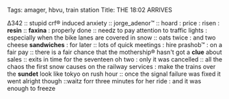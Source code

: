Tags: amager, hbvu, train station
Title: THE 18:02 ARRIVES
  
Δ342 :: stupid crf® induced anxiety :: jorge_adenor™ :: hoard : price : risen : **resin** :: **faxina** : properly done :: needz to pay attention to traffic lights : especially when the bike lanes are covered in snow :: oats twice : and two cheese **sandwiches** : for later :: lots of quick meetings : hire prashob™ : on a fair pay :: there is a fair chance that the mothership® hasn't got a **clue** about sales :: exits in time for the seventeen oh two : only it was cancelled :: all the chaos the first snow causes on the railway services : make the trains over the **sundet** look like tokyo on rush hour :: once the signal failure was fixed it went alright though ::waitz forr three minutes for her ride : and it was enough to freeze  
<!--stackedit_data:
eyJoaXN0b3J5IjpbLTI0OTA1NDUwMF19
-->